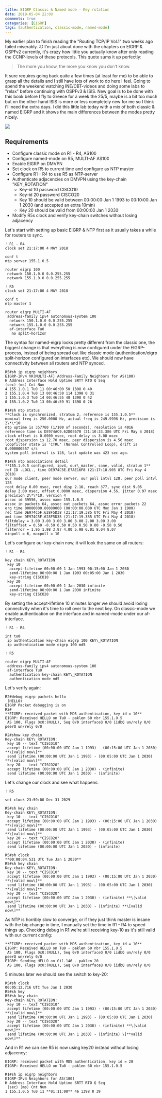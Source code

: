 ```yaml
---
title: EIGRP Classic & Named mode - Key rotation
date: 2018-05-04 22:00
comments: true
categories: [EIGRP]
tags: [authentication, classic-mode, named-mode]
---
```

My earlier plan to finish reading the "Routing TCP/IP Vol.1" two weeks ago failed miserably. :D I'm just about done with the chapters on EIGRP & OSPFv2 currently, it's crazy how little you actually know after only reading the CCNP-levels of these protocols. This quote sums it up perfectly:

> The more you know, the more you know you don't know.

It sure requires going back quite a few times (at least for me) to be able to grasp all the details and I still have lots of work to do here I feel. Going to spend the weekend watching INE/CBT-videos and doing some labs to "relax" before continuing with OSPFv3 & ISIS. New goal is to be done with this book before I fly to Greece for a week the 25/5, maybe is a bit too much but on the other hand ISIS is more or less completely new for me so I think i'll need the extra days. I did this little lab today with a mix of both classic & named EIGRP and it shows the main differences between the modes pretty nicely. 

![](/assets/images/2018/05/full_topologydmvpn.png)

Requirements
------------

*   Configure classic mode on R1 - R4, AS100
*   Configure named-mode on R5, MULTI-AF AS100
*   Enable EIGRP on DMVPN
*   Set clock on R5 to current time and configure as NTP master
*   Configure R1 - R4 to use R5 as NTP-server
*   Authenticate adjacencies on DMVPN using the key-chain "KEY\_ROTATION"
    *   Key-id 10 password CISCO10
    *   Key-id 20 password CISCO20
    *   Key 10 should be valid between 00:00:00 Jan 1 1993 to 00:10:00 Jan 1 2030 (and accepted an extra 10min)
    *   Key 20 should be valid from 00:00:00 Jan 1 2030
*   Modify R5s clock and verify key-chain switches without losing adjacency

Let's start with setting up basic EIGRP & NTP first as it usually takes a while for routers to sync.

```
! R1 - R4
clock set 21:17:00 4 MAY 2018

conf t
ntp server 155.1.0.5

router eigrp 100
 network 150.1.0.0 0.0.255.255 
 network 155.1.0.0 0.0.255.255

! R5
clock set 21:17:00 4 MAY 2018

conf t
ntp master 1

router eigrp MULTI-AF
 address-family ipv4 autonomous-system 100
  network 150.1.0.0 0.0.255.255
  network 155.1.0.0 0.0.255.255
  af-interface Tu0
   no split-horizon
```
The syntax for named-eigrp looks pretty different from the classic one, the biggest change is that everything is now configured under the EIGRP-process, instead of being spread out like classic mode (authentication/eigrp split-horizon configured on interfaces etc). We should now have connectivity between all routers and NTP synced.

	R5#sh ip eigrp neighbors 
	EIGRP-IPv4 VR(MULTI-AF) Address-Family Neighbors for AS(100)
	H Address Interface Hold Uptime SRTT RTO Q Seq
	(sec) (ms) Cnt Num
	4 155.1.0.1 Tu0 11 00:46:00 50 1398 0 40
	2 155.1.0.4 Tu0 13 00:46:50 114 1398 0 31
	1 155.1.0.3 Tu0 14 00:46:55 48 1398 0 42
	0 155.1.0.2 Tu0 13 00:46:59 91 1398 0 26

	R1#sh ntp status
	**Clock is synchronized, stratum 2, reference is 155.1.0.5** 
	nominal freq is 250.0000 Hz, actual freq is 249.9998 Hz, precision is 2\*\*10
	ntp uptime is 357700 (1/100 of seconds), resolution is 4016
	reference time is DE974AC9.62D0E670 (21:10:33.386 UTC Fri May 4 2018)
	clock offset is 0.0000 msec, root delay is 3.00 msec
	root dispersion is 12.70 msec, peer dispersion is 4.56 msec
	loopfilter state is 'CTRL' (Normal Controlled Loop), drift is 0.000000557 s/s
	system poll interval is 128, last update was 423 sec ago.

	R1#sh ntp associations detail
	**155.1.0.5 configured, ipv4, our\_master, sane, valid, stratum 1**
	ref ID .LOCL., time DE974C5E.E7AE16F8 (21:17:18.905 UTC Fri May 4 2018)
	our mode client, peer mode server, our poll intvl 128, peer poll intvl 128
	root delay 0.00 msec, root disp 2.16, reach 377, sync dist 9.05
	delay 2.00 msec, offset 0.0000 msec, dispersion 4.56, jitter 0.97 msec
	precision 2\*\*10, version 4
	assoc id 39556, assoc name 155.1.0.5
	assoc in packets 64, assoc out packets 64, assoc error packets 22
	org time 00000000.00000000 (00:00:00.000 UTC Mon Jan 1 1900)
	rec time DE974C5F.628F5D38 (21:17:19.385 UTC Fri May 4 2018)
	xmt time DE974C5F.628F5D38 (21:17:19.385 UTC Fri May 4 2018)
	filtdelay = 3.00 3.00 3.00 3.00 3.00 2.00 3.00 3.00
	filtoffset = 0.50 -0.50 0.50 0.50 0.50 0.00 -0.50 0.50
	filterror = 1.95 1.98 3.97 4.00 5.98 6.01 8.04 8.07
	minpoll = 6, maxpoll = 10

Let's configure our key-chain now, it will look the same on all routers:

```
! R1 - R4

key chain KEY\_ROTATION
 key 10
  accept-lifetime 00:00:00 1 Jan 1993 00:15:00 Jan 1 2030
  send-lifetime 00:00:00 1 Jan 1993 00:05:00 Jan 1 2030
  key-string CISCO10
 key 20
  accept-lifetime 00:00:00 1 Jan 2030 infinite
  send-lifetime 00:00:00 1 Jan 2030 infinite
  key-string CISCO20
```

By setting the accept-lifetime 10 minutes longer we should avoid losing connectivity when it's time to roll over to the next key. On classic-mode we enable authentication on the interface and in named-mode under our af-interface.

```
! R1 - R4

int tu0
 ip authentication key-chain eigrp 100 KEY\_ROTATION
 ip authentication mode eigrp 100 md5

! R5

router eigrp MULTI-AF
 address-family ipv4 autonomous-system 100
 af-interface Tu0
  authentication key-chain KEY\_ROTATION
  authentication mode md5
```

Let's verify again:

```
R2#debug eigrp packets hello
 (HELLO)
EIGRP Packet debugging is on
R2#
**EIGRP: received packet with MD5 authentication, key id = 10**
EIGRP: Received HELLO on Tu0 - paklen 60 nbr 155.1.0.5
 AS 100, Flags 0x0:(NULL), Seq 0/0 interfaceQ 0/0 iidbQ un/rely 0/0 peerQ un/rely 0/0

R2#show key chain 
Key-chain KEY\_ROTATION:
 key 10 -- text "CISCO10"
 accept lifetime (00:00:00 UTC Jan 1 1993) - (00:15:00 UTC Jan 1 2030) **\[valid now\]**
 send lifetime (00:00:00 UTC Jan 1 1993) - (00:05:00 UTC Jan 1 2030) **\[valid now\]**
 key 20 -- text "CISCO20"
 accept lifetime (00:00:00 UTC Jan 1 2030) - (infinite)
 send lifetime (00:00:00 UTC Jan 1 2030) - (infinite)
```

Let's change our clock and see what happens:

```
! R5

set clock 23:59:00 Dec 31 2029

R5#sh key chain 
Key-chain KEY\_ROTATION:
 key 10 -- text "CISCO10"
 accept lifetime (00:00:00 UTC Jan 1 1993) - (00:15:00 UTC Jan 1 2030) **\[valid now\]**
 send lifetime (00:00:00 UTC Jan 1 1993) - (00:05:00 UTC Jan 1 2030) **\[valid now\]**
 key 20 -- text "CISCO20"
 accept lifetime (00:00:00 UTC Jan 1 2030) - (infinite)
 send lifetime (00:00:00 UTC Jan 1 2030) - (infinite)

R5#sh clock 
**00:00:04.531 UTC Tue Jan 1 2030**
R5#sh key chain 
Key-chain KEY\_ROTATION:
 key 10 -- text "CISCO10"
 accept lifetime (00:00:00 UTC Jan 1 1993) - (00:15:00 UTC Jan 1 2030) **\[valid now\]**
 send lifetime (00:00:00 UTC Jan 1 1993) - (00:05:00 UTC Jan 1 2030) **\[valid now\]**
 key 20 -- text "CISCO20"
 accept lifetime (00:00:00 UTC Jan 1 2030) - (infinite) **\[valid now\]**
 send lifetime (00:00:00 UTC Jan 1 2030) - (infinite) **\[valid now\]**
```

As NTP is horribly slow to converge, or if they just think master is insane with the big change in time, I manually set the time in R1 - R4 to speed things up. Checking debug in R1 we're still receiving key-10 as it's still valid with our current config:

```
**EIGRP: received packet with MD5 authentication, key id = 10**
EIGRP: Received HELLO on Tu0 - paklen 60 nbr 155.1.0.5
 AS 100, Flags 0x0:(NULL), Seq 0/0 interfaceQ 0/0 iidbQ un/rely 0/0 peerQ un/rely 0/0
EIGRP: Sending HELLO on Gi1.146 - paklen 20
 AS 100, Flags 0x0:(NULL), Seq 0/0 interfaceQ 0/0 iidbQ un/rely 0/0
```
5 minutes later we should see the switch to key-20:
```
R5#sh clock
00:05:12.716 UTC Tue Jan 1 2030
R5#sh key
R5#sh key chain
Key-chain KEY\_ROTATION:
 key 10 -- text "CISCO10"
 accept lifetime (00:00:00 UTC Jan 1 1993) - (00:15:00 UTC Jan 1 2030) **\[valid now\]**
 send lifetime (00:00:00 UTC Jan 1 1993) - (00:05:00 UTC Jan 1 2030)
 key 20 -- text "CISCO20"
 accept lifetime (00:00:00 UTC Jan 1 2030) - (infinite) **\[valid now\]**
 send lifetime (00:00:00 UTC Jan 1 2030) - (infinite) \[**valid now\]**
```
And in R1 we can see R5 is now using key20 instead without losing adjacency:
```
EIGRP: received packet with MD5 authentication, key id = 20
EIGRP: Received HELLO on Tu0 - paklen 60 nbr 155.1.0.5

R1#sh ip eigrp neighbors 
EIGRP-IPv4 Neighbors for AS(100)
H Address Interface Hold Uptime SRTT RTO Q Seq
 (sec) (ms) Cnt Num
1 155.1.0.5 Tu0 11 **01:11:08** 46 1398 0 39
```
